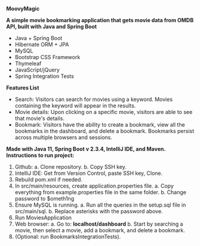 **MoovyMagic**

**A simple movie bookmarking application that gets movie data from OMDB API, built with Java and Spring Boot**

*	Java + Spring Boot
*	Hibernate ORM + JPA
*	MySQL
*	Bootstrap CSS Framework
* Thymeleaf
*	JavaScript/jQuery
*	Spring Integration Tests

**Features List**
*	Search: Visitors can search for movies using a keyword. Movies containing the keyword will appear in the results. 
* Movie details: Upon clicking on a specific movie, visitors are able to see that movie's details.
*	Bookmark: Visitors have the ability to create a bookmark, view all the bookmarks in the dashboard, and delete a bookmark. Bookmarks persist across multiple browsers and sessions.

**Made with Java 11, Spring Boot v 2.3.4, IntelliJ IDE, and Maven.**
**Instructions to run project:** 
1. Github:
      a. Clone repository.
      b. Copy SSH key.
2. IntelliJ IDE: Get from Version Control, paste SSH key, Clone. 
3. Rebuild pom.xml if needed.
4. In src/main/resources, create application.properties file.
      a. Copy everything from example.properties file in the same folder.
      b. Change password to $ometh1ng
5. Ensure MySQL is running.
      a. Run all the queries in the setup.sql file in src/main/sql.
      b. Replace asterisks with the password above.
6. Run MoviesApplication 
7. Web browser:
      a. Go to: **localhost/dashboard**
      b. Start by searching a movie, then select a movie, add a bookmark, and delete a bookmark.
8. (Optional: run BookmarksIntegrationTests).
